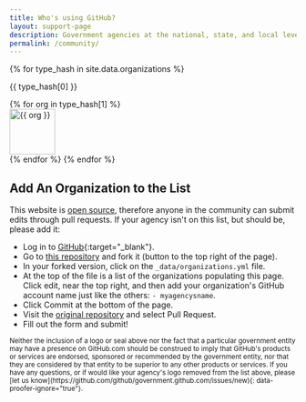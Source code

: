 ```yaml
---
title: Who's using GitHub?
layout: support-page
description: Government agencies at the national, state, and local level use GitHub to share and collaborate. If you don't see your organization on this list, follow the instructions below to add it!
permalink: /community/
---
```

<div id="community" class="container">
  <div class="row">
    <div class="span8">
    {% for type_hash in site.data.organizations %}
    <div class="type-block" id="{{ type_hash[0] | downcase | replace: ' ','_' }}"><p>{{ type_hash[0] }}</p></div>
      {% for org in type_hash[1] %}
        <div class="organization">
          <a href="https://github.com/{{ org }}" title="{{ org }}">
            <img class="avatar" src="https://github.com/bob/{{ org }}.png" width="80" height="80" alt="{{ org }}"/>
          </a>
        </div>
      {% endfor %}
    {% endfor %}
    </div>
  </div>

  <div class="row section">
    <div class="span6" markdown="1">

## Add An Organization to the List

This website is [open source](https://github.com/github/government.github.com), therefore anyone in the community can submit edits through pull requests. If your agency isn't on this list, but should be, please add it:

* Log in to [GitHub](https://github.com){:target="_blank"}.
* Go to [this repository](https://github.com/github/government.github.com) and fork it (button to the top right of the page).
* In your forked version, click on the `_data/organizations.yml` file.
* At the top of the file is a list of the organizations populating this page. Click edit, near the top right, and then add your organization's GitHub account name just like the others: `- myagencysname`.
* Click Commit at the bottom of the page.
* Visit the [original repository](https://github.com/github/government.github.com) and select Pull Request.
* Fill out the form and submit!

</div>
</div>

  <div class="row section">
    <div class="span6 fine-print">
      <small markdown="1">
Neither the inclusion of a logo or seal above nor the fact that a particular government entity may have a presence on GitHub.com should be construed to imply that GitHub's products or services are endorsed, sponsored or recommended by the government entity, nor that they are considered by that entity to be superior to any other products or services. If you have any questions, or if would like your agency's logo removed from the list above, please [let us know](https://github.com/github/government.github.com/issues/new){: data-proofer-ignore="true"}.
      </small>
    </div>
  </div>
</div>
